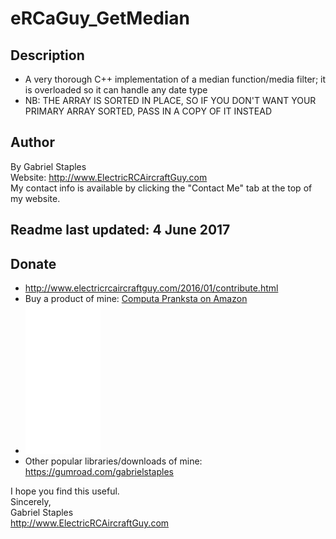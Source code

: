 # eRCaGuy_GetMedian  

## Description  
 - A very thorough C++ implementation of a median function/media filter; it is overloaded so it can handle any date type  
 - NB: THE ARRAY IS SORTED IN PLACE, SO IF YOU DON'T WANT YOUR PRIMARY ARRAY SORTED, PASS IN A COPY OF IT INSTEAD  

## Author  
By Gabriel Staples  
Website: http://www.ElectricRCAircraftGuy.com  
My contact info is available by clicking the "Contact Me" tab at the top of my website.  

## Readme last updated: 4 June 2017  

## Donate
 - http://www.electricrcaircraftguy.com/2016/01/contribute.html
 - Buy a product of mine: [Computa Pranksta on Amazon](https://www.amazon.com/gp/product/B06ZYZ2GTB/ref=as_li_tl?ie=UTF8&tag=elecrc-20&camp=1789&creative=9325&linkCode=as2&creativeASIN=B06ZYZ2GTB&linkId=01e462346a0ba4fee97e5a5e67f73a74)
  - <iframe style="width:120px;height:240px;" marginwidth="0" marginheight="0" scrolling="no" frameborder="0" src="//ws-na.amazon-adsystem.com/widgets/q?ServiceVersion=20070822&OneJS=1&Operation=GetAdHtml&MarketPlace=US&source=ss&ref=as_ss_li_til&ad_type=product_link&tracking_id=wwwel-20&marketplace=amazon&region=US&placement=B06ZYZ2GTB&asins=B06ZYZ2GTB&linkId=56edd905dfc1d7f841d923b5a97ca067&show_border=true&link_opens_in_new_window=true"></iframe>
 - Other popular libraries/downloads of mine: https://gumroad.com/gabrielstaples

I hope you find this useful.  
Sincerely,  
Gabriel Staples  
http://www.ElectricRCAircraftGuy.com  
